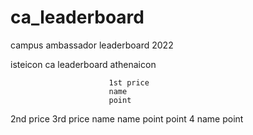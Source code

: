# ca_leaderboard
campus ambassador leaderboard 2022

isteicon                ca leaderboard                     athenaicon

                          1st price
                          name
                          point
 2nd price                                                3rd price
 name                                                      name
 point                                                     point
                         4 name point
